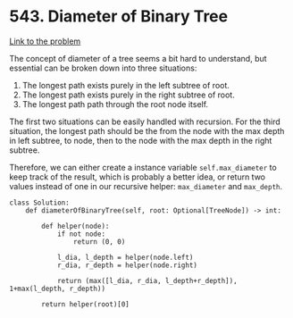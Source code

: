 # 543. Diameter of Binary Tree
[Link to the problem](https://leetcode.com/problems/diameter-of-binary-tree/)

The concept of diameter of a tree seems a bit hard to understand, but essential can be broken down into three situations:
1. The longest path exists purely in the left subtree of root.
2. The longest path exists purely in the right subtree of root.
3. The longest path path through the root node itself.

The first two situations can be easily handled with recursion. 
For the third situation, the longest path should be the from the node with the max depth in left subtree, 
to node, then to the node with the max depth in the right subtree.

Therefore, we can either create a instance variable `self.max_diameter` to keep track of the result, which is probably a better idea,
or return two values instead of one in our recursive helper: `max_diameter` and `max_depth`.

```
class Solution:
    def diameterOfBinaryTree(self, root: Optional[TreeNode]) -> int:
          
        def helper(node):
            if not node:
                return (0, 0)

            l_dia, l_depth = helper(node.left)
            r_dia, r_depth = helper(node.right)

            return (max([l_dia, r_dia, l_depth+r_depth]), 1+max(l_depth, r_depth))
        
        return helper(root)[0]  
```
